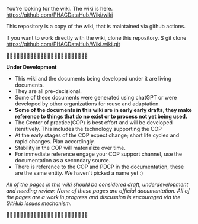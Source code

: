 You're looking for the wiki. The wiki is here.
https://github.com/PHACDataHub/Wiki/wiki

This repository is a copy of the wiki, that is maintained via github actions.

If you want to work directly with the wiki, clone this repository.
$ git clone https://github.com/PHACDataHub/Wiki.wiki.git


🚧🚧🚧🚧🚧🚧🚧🚧🚧🚧🚧🚧🚧🚧🚧🚧🚧🚧🚧🚧🚧🚧🚧🚧

 **Under Development**
* This wiki and the documents being developed under it are living documents.
* They are all pre-decisional.
* Some of these documents were generated using chatGPT or were developed by other organizations for reuse and adaptation. 
* **Some of the documents in this wiki are in early early drafts, they make reference to things that do no exist or to process not yet being used.**
* The Center of practice(COP) is best effort and will be developed iteratively. This includes the technology supporting the COP
* At the early stages of the COP expect change; short life cycles and rapid changes. Plan accordingly. 
* Stability in the COP will materialize over time.
* For immediate reference engage your COP support channel, use the documentation as a secondary source.
* There is reference to the COP and PDCP in the documentation, these are the same entity. We haven't picked a name yet :) 

*All of the pages in this wiki should be considered draft, underdevelopment and needing review. 
None of these pages are official documentation. 
All of the pages are a work in progress and discussion is encouraged via the GitHub issues mechanism.* 



🚧🚧🚧🚧🚧🚧🚧🚧🚧🚧🚧🚧🚧🚧🚧🚧🚧🚧🚧🚧🚧🚧🚧🚧
